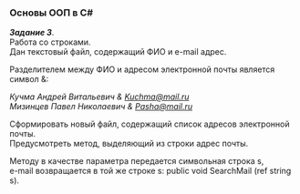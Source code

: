 ### Основы ООП в С#

***Задание 3***. <br>
Работа со строками. <br>Дан текстовый файл, содержащий ФИО и e-mail адрес. <br>

Разделителем между ФИО и адресом электронной почты является символ &: <br>

*Кучма Андрей Витальевич & Kuchma@mail.ru* <br>
*Мизинцев Павел Николаевич & Pasha@mail.ru* <br>

Сформировать новый файл, содержащий список адресов электронной почты. <br>
Предусмотреть метод, выделяющий из строки адрес почты. <br>

Методу в качестве параметра передается символьная строка s, <br>
e-mail возвращается в той же строке s: public void SearchMail (ref string s).